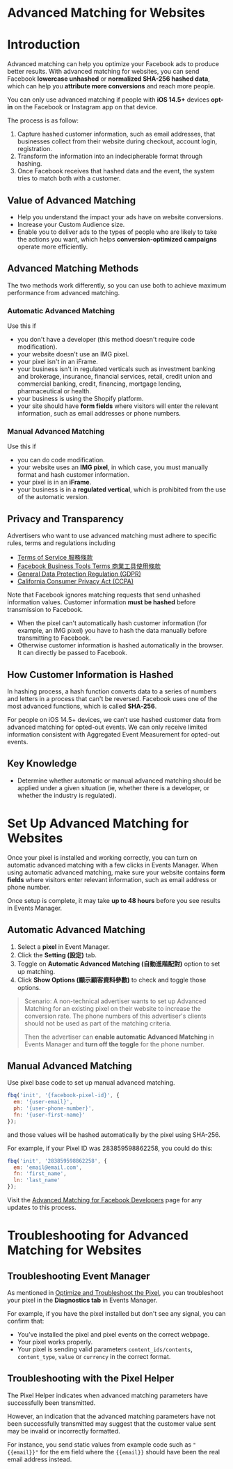 # Advanced Matching for Websites

# Introduction
Advanced matching can help you optimize your Facebook ads to produce better results. With advanced matching for websites, you can send Facebook **lowercase unhashed** or **normalized SHA-256 hashed data**, which can help you **attribute more conversions** and reach more people.

You can only use advanced matching if people with **iOS 14.5+** devices **opt-in** on the Facebook or Instagram app on that device.

The process is as follow:
1. Capture hashed customer information, such as email addresses, that businesses collect from their website during checkout, account login, registration.
2. Transform the information into an indecipherable format through hashing.
3. Once Facebook receives that hashed data and the event, the system tries to match both with a customer.

## Value of Advanced Matching
- Help you understand the impact your ads have on website conversions.
- Increase your Custom Audience size.
- Enable you to deliver ads to the types of people who are likely to take the actions you want, which helps **conversion-optimized campaigns** operate more efficiently.

## Advanced Matching Methods
The two methods work differently, so you can use both to achieve maximum performance from advanced matching.

### Automatic Advanced Matching
Use this if
- you don't have a developer (this method doesn't require code modification).
- your website doesn't use an IMG pixel.
- your pixel isn't in an iFrame.
- your business isn't in regulated verticals such as investment banking and brokerage, insurance, financial services, retail, credit union and commercial banking, credit, financing, mortgage lending, pharmaceutical or health. 
- your business is using the Shopify platform.
- your site should have **form fields** where visitors will enter the relevant information, such as email addresses or phone numbers.

### Manual Advanced Matching
Use this if
- you can do code modification.
- your website uses an **IMG pixel**, in which case, you must manually format and hash customer information. 
- your pixel is in an **iFrame**. 
- your business is in a **regulated vertical**, which is prohibited from the use of the automatic version.

## Privacy and Transparency
Advertisers who want to use advanced matching must adhere to specific rules, terms and regulations including
- [Terms of Service 服務條款](https://www.facebook.com/terms.php)
- [Facebook Business Tools Terms 商業工具使用條款](https://www.facebook.com/legal/terms/businesstools)
- [General Data Protection Regulation (GDPR)](https://developers.facebook.com/docs/meta-pixel/implementation/gdpr)
- [California Consumer Privacy Act (CCPA)](https://developers.facebook.com/docs/marketing-apis/data-processing-options)

Note that Facebook ignores matching requests that send unhashed information values. Customer information **must be hashed** before transmission to Facebook.
- When the pixel can't automatically hash customer information (for example, an IMG pixel) you have to hash the data manually before transmitting to Facebook.
- Otherwise customer information is hashed automatically in the browser. It can directly be passed to Facebook.

## How Customer Information is Hashed
In hashing process, a hash function converts data to a series of numbers and letters in a process that can't be reversed. Facebook uses one of the most advanced functions, which is called **SHA-256**.

For people on iOS 14.5+ devices, we can’t use hashed customer data from advanced matching for opted-out events. We can only receive limited information consistent with Aggregated Event Measurement for opted-out events.

## Key Knowledge
- Determine whether automatic or manual advanced matching should be applied under a given situation (ie, whether there is a developer, or whether the industry is regulated).

# Set Up Advanced Matching for Websites
Once your pixel is installed and working correctly, you can turn on automatic advanced matching with a few clicks in Events Manager. When using automatic advanced matching, make sure your website contains **form fields** where visitors enter relevant information, such as email address or phone number. 

Once setup is complete, it may take **up to 48 hours** before you see results in Events Manager.

## Automatic Advanced Matching
1. Select a **pixel** in Event Manager.
2. Click the **Setting (設定)** tab.
3. Toggle on **Automatic Advanced Matching (自動進階配對)** option to set up matching.
4. Click **Show Options (顯示顧客資料參數)** to check and toggle those options.

> Scenario: A non-technical advertiser wants to set up Advanced Matching for an existing pixel on their website to increase the conversion rate. The phone numbers of this advertiser's clients should not be used as part of the matching criteria.
>
> Then the advertiser can **enable automatic Advanced Matching** in Events Manager and **turn off the toggle** for the phone number.

## Manual Advanced Matching
Use pixel base code to set up manual advanced matching.
```js
fbq('init', '{facebook-pixel-id}', {
  em: '{user-email}',
  ph: '{user-phone-number}', 
  fn: '{user-first-name}'
});
```
and those values will be hashed automatically by the pixel using SHA-256.

For example, if your Pixel ID was 283859598862258, you could do this:
```js
fbq('init', '283859598862258', {
  em: 'email@email.com',
  fn: 'first_name',    
  ln: 'last_name'
});
```
Visit the [Advanced Matching for Facebook Developers](https://developers.facebook.com/docs/facebook-pixel/advanced/advanced-matching) page for any updates to this process.

# Troubleshooting for Advanced Matching for Websites

## Troubleshooting Event Manager
As mentioned in [Optimize and Troubleshoot the Pixel](https://github.com/moneychien19/note-meta-blueprint-500-101/blob/main/pixel-troubleshoot.md#event-manager), you can troubleshoot your pixel in the **Diagnostics tab** in Events Manager.

For example, if you have the pixel installed but don't see any signal, you can confirm that:
- You’ve installed the pixel and pixel events on the correct webpage.
- Your pixel works properly.
- Your pixel is sending valid parameters `content_ids/contents`, `content_type`, `value` or `currency` in the correct format.

## Troubleshooting with the Pixel Helper
The Pixel Helper indicates when advanced matching parameters have successfully been transmitted.

However, an indication that the advanced matching parameters have not been successfully transmitted may suggest that the customer value sent may be invalid or incorrectly formatted.

For instance, you send static values from example code such as `"{{email}}"` for the em field where the `{{email}}` should have been the real email address instead.